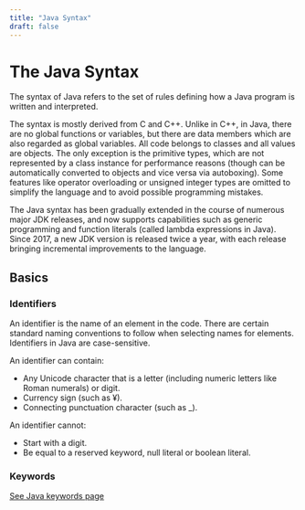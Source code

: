 ```yaml
---
title: "Java Syntax"
draft: false
---
```


# The Java Syntax

The syntax of Java refers to the set of rules defining how a Java program is written and interpreted.

The syntax is mostly derived from C and C++. Unlike in C++, in Java, there are no global functions or variables, but there are data members which are also regarded as global variables. All code belongs to classes and all values are objects. The only exception is the primitive types, which are not represented by a class instance for performance reasons (though can be automatically converted to objects and vice versa via autoboxing). Some features like operator overloading or unsigned integer types are omitted to simplify the language and to avoid possible programming mistakes.

The Java syntax has been gradually extended in the course of numerous major JDK releases, and now supports capabilities such as generic programming and function literals (called lambda expressions in Java). Since 2017, a new JDK version is released twice a year, with each release bringing incremental improvements to the language.

## Basics

### Identifiers

An identifier is the name of an element in the code. There are certain standard naming conventions to follow when selecting names for elements. Identifiers in Java are case-sensitive.

An identifier can contain:

- Any Unicode character that is a letter (including numeric letters like Roman numerals) or digit.
- Currency sign (such as ¥).
- Connecting punctuation character (such as _).

An identifier cannot:
- Start with a digit.
- Be equal to a reserved keyword, null literal or boolean literal.

### Keywords

[See Java keywords page](keywords.md)

### 